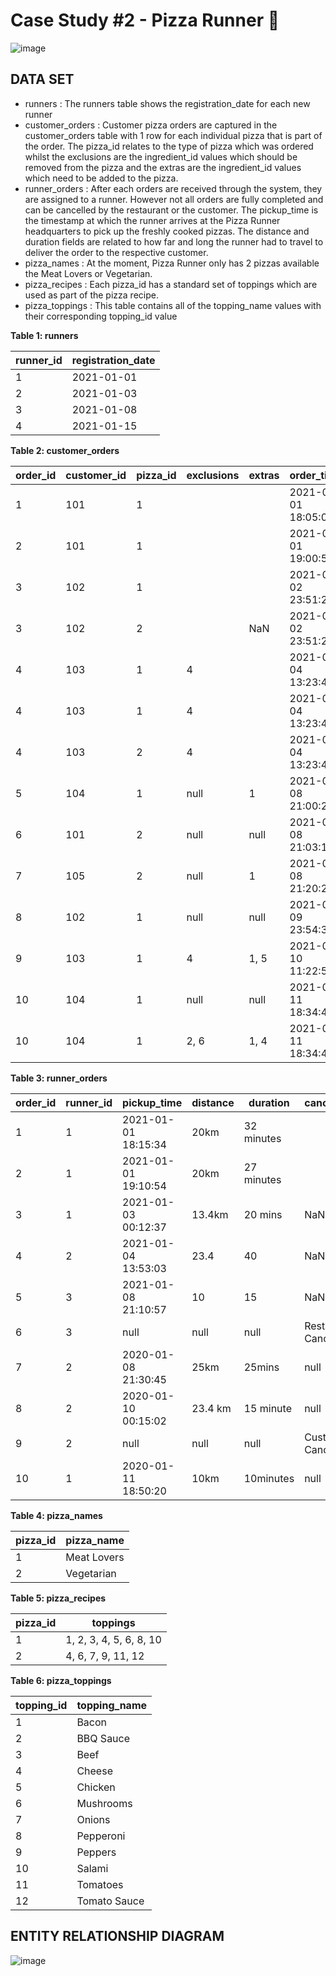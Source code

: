 # Case Study #2 - Pizza Runner 🍕

![image](https://8weeksqlchallenge.com/images/case-study-designs/2.png)

## DATA SET

- runners : The runners table shows the registration_date for each new runner
- customer_orders : Customer pizza orders are captured in the customer_orders table with 1 row for each individual pizza that is part of the order. The pizza_id relates to the type of pizza which was ordered whilst the exclusions are the ingredient_id values which should be removed from the pizza and the extras are the ingredient_id values which need to be added to the pizza.
- runner_orders : After each orders are received through the system, they are assigned to a runner. However not all orders are fully completed and can be cancelled by the restaurant or the customer. The pickup_time is the timestamp at which the runner arrives at the Pizza Runner headquarters to pick up the freshly cooked pizzas. The distance and duration fields are related to how far and long the runner had to travel to deliver the order to the respective customer.
- pizza_names : At the moment, Pizza Runner only has 2 pizzas available the Meat Lovers or Vegetarian.
- pizza_recipes : Each pizza_id has a standard set of toppings which are used as part of the pizza recipe.
- pizza_toppings : This table contains all of the topping_name values with their corresponding topping_id value

**Table 1: runners**

| runner_id |	registration_date |
| --------- | ----------------- |
| 1 |	2021-01-01 |
| 2 |	2021-01-03 |
| 3 |	2021-01-08 |
| 4 | 2021-01-15 |

**Table 2: customer_orders**

| order_id | customer_id |	pizza_id |	exclusions |	extras |	order_time |
| -- | ----------- | --------- | ----------- | ------- | ----------- |
| 1 |	101 | 1 | | | 2021-01-01 18:05:02 |
| 2	| 101	| 1	| | | 2021-01-01 19:00:52 |
| 3 |	102	| 1	| | | 2021-01-02 23:51:23 |
| 3	| 102 |	2	| |	NaN |	2021-01-02 23:51:23 |
| 4 |	103	| 1	| 4 | |	2021-01-04 13:23:46 |
| 4 |	103 |	1	| 4 |	| 2021-01-04 13:23:46 |
| 4 |	103	| 2 |	4	| | 2021-01-04 13:23:46 |
| 5	| 104 |	1	| null | 1 | 2021-01-08 21:00:29 |
| 6 |	101	| 2 |	null | null |	2021-01-08 21:03:13 |
| 7 |	105 |	2	| null | 1 | 2021-01-08 21:20:29 |
| 8	| 102 |	1	| null | null |	2021-01-09 23:54:33 |
| 9 |	103	| 1 |	4 | 1, 5 | 2021-01-10 11:22:59 |
| 10 |	104	| 1 |	null |	null |	2021-01-11 18:34:49 |
| 10	| 104 |	1	| 2, 6 |	1, 4	| 2021-01-11 18:34:49 |

**Table 3: runner_orders**

| order_id | runner_id | pickup_time |	distance |	duration |	cancellation |
| -------- | --------- | ----------- | --------- | --------- | ------------- |
| 1 |	1 |	2021-01-01 18:15:34 |	20km | 32 minutes | |	 
| 2 |	1 |	2021-01-01 19:10:54	| 20km | 27 minutes	| |
| 3	| 1 |	2021-01-03 00:12:37	| 13.4km |	20 mins	| NaN |
| 4 |	2	| 2021-01-04 13:53:03 |	23.4 |	40 |	NaN |
| 5	| 3 |	2021-01-08 21:10:57 |	10	| 15 |	NaN |
| 6 |	3 | null | 	null |	null |	Restaurant Cancellation |
| 7 |	2 |	2020-01-08 21:30:45	| 25km |	25mins |	null |
| 8 |	2 |	2020-01-10 00:15:02 |	23.4 km	| 15 minute | null |
| 9	| 2 |	null | null |	null |	Customer Cancellation |
| 10 | 	1	| 2020-01-11 18:50:20 |	10km |	10minutes	| null |

**Table 4: pizza_names**

| pizza_id | pizza_name |
| -------- | ---------- |
| 1 |	Meat Lovers |
| 2 |	Vegetarian |

**Table 5: pizza_recipes**

| pizza_id |	toppings |
| -------- | --------- |
| 1 |	1, 2, 3, 4, 5, 6, 8, 10 |
| 2 |	4, 6, 7, 9, 11, 12 |

**Table 6: pizza_toppings**

| topping_id |	topping_name |
| ---------- | ------------- |
| 1 |	Bacon |
| 2 |	BBQ Sauce |
| 3 | Beef |
| 4 |	Cheese |
| 5	| Chicken |
| 6	| Mushrooms |
| 7 |	Onions |
| 8 |	Pepperoni |
| 9 |	Peppers |
| 10 |	Salami |
| 11 |	Tomatoes |
| 12 | Tomato Sauce |

## ENTITY RELATIONSHIP DIAGRAM
![image](https://user-images.githubusercontent.com/81607668/127271531-0b4da8c7-8b24-4a14-9093-0795c4fa037e.png)
